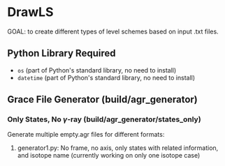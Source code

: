# DrawLS

GOAL: to create different types of level schemes based on input .txt files.

## Python Library Required
- `os` (part of Python's standard library, no need to install)
- `datetime` (part of Python's standard library, no need to install)

## Grace File Generator (build/agr_generator)

### Only States, No $\gamma$-ray (build/agr_generator/states_only)
Generate multiple empty.agr files for different formats:
1. generator1.py: No frame, no axis, only states with related information, and isotope name (currently working on only one isotope case)

